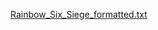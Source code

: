 [Rainbow_Six_Siege_formatted.txt](https://github.com/user-attachments/files/16649015/Rainbow_Six_Siege_formatted.txt)
